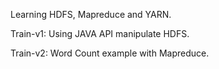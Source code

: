 Learning HDFS, Mapreduce and YARN.

Train-v1: Using JAVA API manipulate HDFS.

Train-v2: Word Count example with Mapreduce. 
